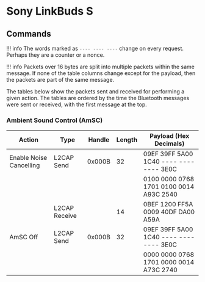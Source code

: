 # Sony LinkBuds S

## Commands

!!! info
    The words marked as `---- ---- ----` change on every request. Perhaps they are a counter or a nonce.

!!! info
    Packets over 16 bytes are split into multiple packets within the same message.
    If none of the table columns change except for the payload, then the packets are part of the same message.

The tables below show the packets sent and received for performing a given action.
The tables are ordered by the time the Bluetooth messages were sent or received, with the first message at the top.

### Ambient Sound Control (AmSC)

| Action                  | Type          | Handle | Length | Payload (Hex Decimals)                  |
| ----------------------- | ------------- | ------ | ------ | --------------------------------------- |
| Enable Noise Cancelling | L2CAP Send    | 0x000B | 32     | 09EF 39FF 5A00 1C40 ---- ---- ---- 3E0C |
|                         |               |        |        | 0100 0000 0768 1701 0100 0014 A93C 2540 |
|                         | L2CAP Receive |        | 14     | 0BEF 1200 FF5A 0009 40DF DA00 A59A      |
| AmSC Off                | L2CAP Send    | 0x000B | 32     | 09EF 39FF 5A00 1C40 ---- ---- ---- 3E0C |
|                         |               |        |        | 0000 0000 0768 1701 0000 0014 A73C 2740 |